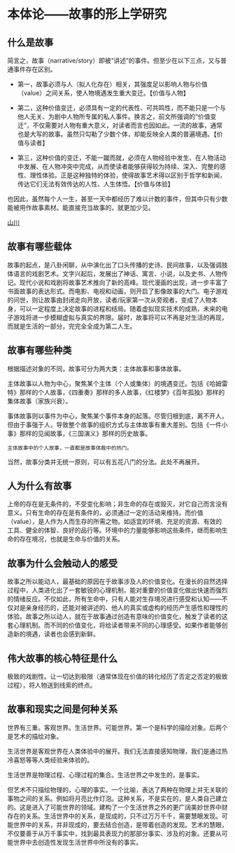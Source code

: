 # 本体论——故事的形上学研究 #

## 什么是故事 ##

简言之，故事（narrative/story）即被“讲述”的事件。但至少在以下三点，又与普通事件存在区别。

* 第一，故事必须与人（拟人化存在）相关，其强度足以影响人物与价值（value）之间关系，使人物境遇发生重大变迁。【价值与人物】

* 第二，这种价值变迁，必须具有一定的代表性、可共鸣性，而不能只是一个与他人无关、为剧中人物所专属的私人事件。换言之，前文所强调的“价值变迁”，不仅需要对人物有重大意义，对读者而言也因如此。一流的故事，通常也是大写的故事。虽然只勾勒了少数个体，却能反映全人类的普遍境遇。【价值与读者】

* 第三，这种价值的变迁，不能一蹴而就，必须在人物经验中发生、在人物活动中发展、在人物冲突中完成，从而使读者能够获得较为持续、深入、完整的感性、理性体验。正是这种独特的体验，使得故事艺术得以区别于哲学和新闻，传达它们无法有效传达的人性、人生体悟。【价值与体验】

也因此，虽然每个人一生，甚至一天中都经历了难以计数的事件，但其中只有少数能被用作故事素材。能直接充当故事的，就更加少见。

[山川](https://baike.baidu.com/item/%E5%B1%B1%E5%B7%9D/78368)

## 故事有哪些载体 ##

故事的起点，是八卦闲聊，从中演化出了口头传播的史诗、民间故事，以及强调肢体语言的戏剧艺术。文字兴起后，发展出了神话、寓言、小说，以及史书、人物传记。现代小说和戏剧将故事艺术推向了新的高峰。现代漫画的出现，进一步丰富了书面故事的表达形式。而电影、电视和动画，则开启了影像故事的大门。电子游戏的问世，则让故事由封闭走向开放，读者/玩家第一次从旁观者，变成了人物本身，可以一定程度上决定故事的进程和结局。随着虚拟现实技术的成熟，未来的电子游戏将进一步模糊虚拟与真实的界限。届时，故事将可以不再是对生活的再现，而就是生活的一部分，完完全全成为第二人生。

## 故事有哪些种类 ##

根据描述对象的不同，故事可分为两大类：主体故事和事体故事。

主体故事以人物为中心，聚焦某个主体（个人或集体）的境遇变迁。包括《哈姆雷特》那样的个人故事，《四重奏》那样的多人故事，《红楼梦》《百年孤独》那样的集体故事（家族兴衰）。

事体故事则以事件为中心，聚焦某个事件本身的起落。尽管归根到底，离不开人，但由于事强于人，导致整个故事的组织方式与主体故事有重大差别。包括《一件小事》那样的见闻故事，《三国演义》那样的历史故事。

    主体故事中的个人故事，一直都是故事体裁中的热门。

当然，故事分类并无统一原则，可以有五花八门的分法。此处不再展开。

## 人为什么有故事 ##

上帝的存在是无条件的，不受变化影响；非生命的存在或毁灭，对它自己而言没有意义。只有生命的存在是有条件的，必须通过一定的活动来维持。而价值（value），是人作为人而生存的所需之物。如适宜的环境、充足的资源、有效的工具、健全的体智、良好的品行等。环境中的力量能够影响这些条件，继而影响生命的存在境况，也就是生命与价值的关系。

## 故事为什么会触动人的感受 ##

故事之所以能动人，最基础的原因在于故事涉及人的价值变化。在漫长的自然选择过程中，人类进化出了一套敏锐的心理机制，能对重要的价值变化做出快速而强烈的情绪反应。不仅如此，所有生命中，只有人能对生存境况进行感受和认知——不仅对是亲身经历的，还能对被讲述的、他人的真实或虚构的经历产生感性和理性的体验。故事之所以动人，就在于故事通过创造有意味的价值变化，触发了读者的这套心理机制。而不同的价值变化，将给读者带来不同的心理感受。如果作者能够创造新的境遇，读者也会感到新鲜。

## 伟大故事的核心特征是什么 ##

极致的戏剧性。让一切达到极限（通常体现在价值的转化经历了否定之否定的极致过程），将人物送到线索的终点。

## 故事和现实之间是何种关系 ##

世界有三重。客观世界。生活世界。可能世界。第一个是科学的描绘对象。后两个是艺术的描绘对象。

生活世界是客观世界在人类体验中的展开。我们无法直接感知物理，我们是通过热冷喜怒等等人类经验来体验的。

生活世界是物理过程、心理过程的集合。生活世界之中发生的，是事实。

但艺术不只描绘物理的，心理的事实。一个比喻，表达了两种在物理上并无关联的事物之间的关系。例如将月亮比作灯泡。这种关系，不是实在的，是人类自己建立的。这是进入了可能世界的领域。建构了一个生活世界之外的更广阔美妙世界中财存在的关系。生活世界中的关系，是现成的，只不过万万千千，需要慧眼发现。可能世界中的关系，并非现成的，要去结合创造，是带着创造的发现。艺术的慧眼，不仅要善于从万千事实中，找到最具表现力的那部分事实、涉及的对象。还要从可能世界中去创造性发现生活世界中所没有的事实。
